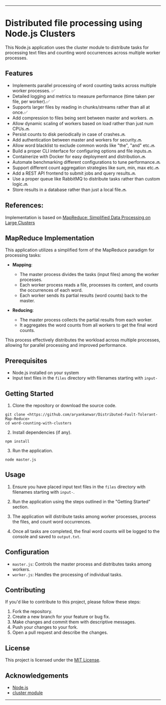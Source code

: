 
---
# Distributed file processing using Node.js Clusters

This Node.js application uses the cluster module to distribute tasks for processing text files and counting word occurrences across multiple worker processes.

## Features
- Implements parallel processing of word counting tasks across multiple worker processes. ✅
- Detailed logging and metrics to measure performance (time taken per file, per worker).✅
- Supports larger files by reading in chunks/streams rather than all at once.✅
- Add compression to files being sent between master and workers. 🔜 
- Allow dynamic scaling of workers based on load rather than just num CPUs.🔜 
- Persist counts to disk periodically in case of crashes.🔜 
- Add authentication between master and workers for security.🔜 
- Allow word blacklist to exclude common words like "the", "and" etc.🔜 
- Build a proper CLI interface for configuring options and file inputs.🔜 
- Containerize with Docker for easy deployment and distribution.🔜 
- Automate benchmarking different configurations to tune performance.🔜 
- Support different count aggregation strategies like sum, min, max etc.🔜 
- Add a REST API frontend to submit jobs and query results.🔜 
- Use a proper queue like RabbitMQ to distribute tasks rather than custom logic.🔜 
- Store results in a database rather than just a local file.🔜 

## References:
Implementation is based on [MapReduce: Simplified Data Processing on Large Clusters](https://storage.googleapis.com/pub-tools-public-publication-data/pdf/16cb30b4b92fd4989b8619a61752a2387c6dd474.pdf)

## MapReduce Implementation

This application utilizes a simplified form of the MapReduce paradigm for processing tasks:

- **Mapping**:
  - The master process divides the tasks (input files) among the worker processes.
  - Each worker process reads a file, processes its content, and counts the occurrences of each word.
  - Each worker sends its partial results (word counts) back to the master.

- **Reducing**:
  - The master process collects the partial results from each worker.
  - It aggregates the word counts from all workers to get the final word counts.

This process effectively distributes the workload across multiple processes, allowing for parallel processing and improved performance.


## Prerequisites

- Node.js installed on your system
- Input text files in the `files` directory with filenames starting with `input-`

## Getting Started

1. Clone the repository or download the source code.

```
git clone <https://github.com/aryankanwar/Distributed-Fault-Tolerant-Map-Reduce>
cd word-counting-with-clusters
```

2. Install dependencies (if any).

```
npm install
```

3. Run the application.

```
node master.js
```

## Usage

1. Ensure you have placed input text files in the `files` directory with filenames starting with `input-`.

2. Run the application using the steps outlined in the "Getting Started" section.

3. The application will distribute tasks among worker processes, process the files, and count word occurrences.

4. Once all tasks are completed, the final word counts will be logged to the console and saved to `output.txt`.

## Configuration

- `master.js`: Controls the master process and distributes tasks among workers.
- `worker.js`: Handles the processing of individual tasks.

## Contributing

If you'd like to contribute to this project, please follow these steps:

1. Fork the repository.
2. Create a new branch for your feature or bug fix.
3. Make changes and commit them with descriptive messages.
4. Push your changes to your fork.
5. Open a pull request and describe the changes.

## License

This project is licensed under the [MIT License](LICENSE).

## Acknowledgements

- [Node.js](https://nodejs.org/)
- [cluster module](https://nodejs.org/api/cluster.html)

---
